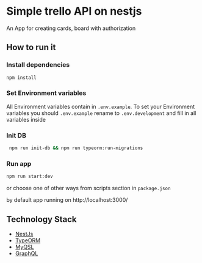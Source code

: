 # Simple trello API on nestjs
An App for creating cards, board with authorization

## How to run it
### Install dependencies
```bash
npm install
```
###  Set Environment variables

All Environment variables contain in `.env.example`. To set your Environment variables you should `.env.example` rename to `.env.development` and fill in all variables inside

###  Init DB
```bash
 npm run init-db && npm run typeorm:run-migrations
```
### Run app
```bash
npm run start:dev
```
or choose one of other ways from scripts section in `package.json` 

by default app running on http://localhost:3000/




## Technology Stack
- [NestJs](https://nestjs.com/) 
- [TypeORM](https://typeorm.io/) 
- [MyQSL](https://www.mysql.com/) 
- [GraphQL](https://graphql.org/)
